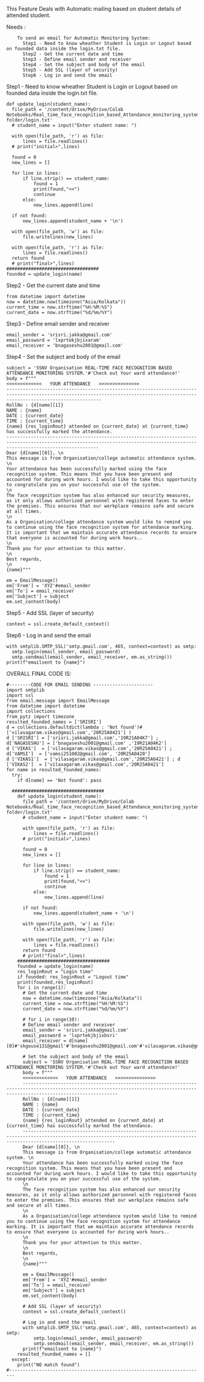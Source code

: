 This Feature Deals with Automatic mailing based on student details of attended student.

Needs :  
>
        To send an email for Automatic Monitoring System:                                                               
          Step1 - Need to know wheather Student is Login or Logout based on founded data inside the login.txt file.     
          Step2 - Get the current date and time                                                                         
          Step3 - Define email sender and receiver                                                                      
          Step4 - Set the subject and body of the email                                                                 
          Step5 - Add SSL (layer of security)                                                                           
          Step6 - Log in and send the email                                                                             

Step1 - Need to know wheather Student is Login or Logout based on founded data inside the login.txt file.     <br>

    def update_login(student_name):
      file_path = '/content/drive/MyDrive/Colab Notebooks/Real_time_face_recognition_based_Attendance_monitoring_system/Attendance folder/login.txt'
      # student_name = input("Enter student name: ")

      with open(file_path, 'r') as file:
          lines = file.readlines()
      # print("initial>",lines)

      found = 0
      new_lines = []

      for line in lines:
          if line.strip() == student_name:
              found = 1 
              print(found,"<<")
              continue
          else:
              new_lines.append(line)

      if not found:
          new_lines.append(student_name + '\n')

      with open(file_path, 'w') as file:
          file.writelines(new_lines)

      with open(file_path, 'r') as file:
          lines = file.readlines()
      return found
      # print("final>",lines)
    ##################################
    founded = update_login(name) 
    
    
Step2 - Get the current date and time                                                                         <br>

    from datetime import datetime
    now = datetime.now(timezone("Asia/Kolkata"))
    current_time = now.strftime("%H:%M:%S")
    current_date = now.strftime("%d/%m/%Y")
    
Step3 - Define email sender and receiver                                                                      <br>

    email_sender = 'srisri.jakka@gmail.com'
    email_password = 'lxprtekjbjixaram'
    email_receiver = 'bnagaseshu2001@gmail.com'
    
Step4 - Set the subject and body of the email                                                                 <br>

    subject = 'SSNV Organisation REAL-TIME FACE RECOGNITION BASED ATTENDANCE MONITORING SYSTEM.'#'Check out Your ward attendance!'
    body = f"""
    <<<<<<<<<<<<<   YOUR ATTENDANCE   >>>>>>>>>>>>>>>
    -------------------------------------------------------------------------------------------------------------------------------------------------------------------------------
    RollNo : {d[name][1]}                                                                        
    NAME : {name}                                                                                
    DATE : {current_date}                                                                         
    TIME : {current_time}    
    {name} {res_loginRout} attended on {current_date} at {current_time} has successfully marked the attendance.  
    ------------------------------------------------------------------------------------------------------------------------------------------------------------------------------
    Dear {d[name][0]}, \n
    This message is from Organisation/college automatic attendance system. \n 
    Your attendance has been successfully marked using the face recognition system. This means that you have been present and accounted for during work hours. I would like to take this opportunity to congratulate you on your successful use of the system.
    \n
    The face recognition system has also enhanced our security measures, as it only allows authorized personnel with registered faces to enter the premises. This ensures that our workplace remains safe and secure at all times.
    \n
    As a Organisation/college attendance system would like to remind you to continue using the face recognition system for attendance marking. It is important that we maintain accurate attendance records to ensure that everyone is accounted for during work hours..
    \n
    Thank you for your attention to this matter.
    \n
    Best regards,
    \n
    {name}"""

    em = EmailMessage()
    em['From'] = 'XYZ'#email_sender
    em['To'] = email_receiver
    em['Subject'] = subject
    em.set_content(body)
    
Step5 - Add SSL (layer of security)                                                                           <br>

    context = ssl.create_default_context()
    
Step6 - Log in and send the email                                                                             <br>

    with smtplib.SMTP_SSL('smtp.gmail.com', 465, context=context) as smtp:
      smtp.login(email_sender, email_password)
      smtp.sendmail(email_sender, email_receiver, em.as_string()) 
    print(f"emailsent to {name}")
    
    
   
OVERALL FINAL CODE IS:

    #--------CODE FOR EMAIL SENDING ----------------------
    import smtplib
    import ssl
    from email.message import EmailMessage
    from datetime import datetime
    import collections
    from pytz import timezone
    resulted_founded_names = ['SRISRI']
    d = collections.defaultdict(lambda : 'Not found')#['vilasagaram.vikas@gmail.com','20R25A0421'] )
    d ['SRISRI'] = ['srisri.jakka@gmail.com','19R21A04K7'] ;       d['NAGASESHU'] = ['bnagaseshu2001@gmail.com' ,'19R21A04K2'] 
    d ['VIKAS']  = ['vilasagaram.vikas@gmail.com','20R25A0421'] ;  d['VAMSI']  = ['vamsi251002@gmail.com', '20R25A0420']
    d ['VIKAS1']  = ['vilasagaram.vikas@gmail.com','20R25A0421'] ; d ['VIKAS2']  = ['vilasagaram.vikas@gmail.com','20R25A0421']
    for name in resulted_founded_names:
      try:
        if d[name] == 'Not found': pass

      ##################################
        def update_login(student_name):
          file_path = '/content/drive/MyDrive/Colab Notebooks/Real_time_face_recognition_based_Attendance_monitoring_system/Attendance folder/login.txt'
          # student_name = input("Enter student name: ")

          with open(file_path, 'r') as file:
              lines = file.readlines()
          # print("initial>",lines)

          found = 0
          new_lines = []

          for line in lines:
              if line.strip() == student_name:
                  found = 1 
                  print(found,"<<")
                  continue
              else:
                  new_lines.append(line)

          if not found:
              new_lines.append(student_name + '\n')

          with open(file_path, 'w') as file:
              file.writelines(new_lines)

          with open(file_path, 'r') as file:
              lines = file.readlines()
          return found
          # print("final>",lines)
        ##################################
        founded = update_login(name)
        res_loginRout = "Login time"
        if founded: res_loginRout = "Logout time"
        print(founded,res_loginRout)
        for i in range(1):
          # Get the current date and time
          now = datetime.now(timezone("Asia/Kolkata"))
          current_time = now.strftime("%H:%M:%S")
          current_date = now.strftime("%d/%m/%Y")

          # for i in range(10):
          # Define email sender and receiver
          email_sender = 'srisri.jakka@gmail.com'
          email_password = 'lxprtekjbjixbsri'
          email_receiver = d[name][0]#'skgouse131@gmail'#'bnagaseshu2001@gmail.com'#'vilasagaram.vikas@gmail.com'#'skgouse131@gmail.com'

          # Set the subject and body of the email
          subject = 'SSNV Organisation REAL-TIME FACE RECOGNITION BASED ATTENDANCE MONITORING SYSTEM.'#'Check out Your ward attendance!'
          body = f"""
          <<<<<<<<<<<<<   YOUR ATTENDANCE   >>>>>>>>>>>>>>>
          -------------------------------------------------------------------------------------------------------------------------------------------------------------------------------
          RollNo : {d[name][1]}                                                                        
          NAME : {name}                                                                                
          DATE : {current_date}                                                                         
          TIME : {current_time}    
          {name} {res_loginRout} attended on {current_date} at {current_time} has successfully marked the attendance.  
          ------------------------------------------------------------------------------------------------------------------------------------------------------------------------------
          Dear {d[name][0]}, \n
          This message is from Organisation/college automatic attendance system. \n 
          Your attendance has been successfully marked using the face recognition system. This means that you have been present and accounted for during work hours. I would like to take this opportunity to congratulate you on your successful use of the system.
          \n
          The face recognition system has also enhanced our security measures, as it only allows authorized personnel with registered faces to enter the premises. This ensures that our workplace remains safe and secure at all times.
          \n
          As a Organisation/college attendance system would like to remind you to continue using the face recognition system for attendance marking. It is important that we maintain accurate attendance records to ensure that everyone is accounted for during work hours..
          \n
          Thank you for your attention to this matter.
          \n
          Best regards,
          \n
          {name}"""

          em = EmailMessage()
          em['From'] = 'XYZ'#email_sender
          em['To'] = email_receiver
          em['Subject'] = subject
          em.set_content(body)

          # Add SSL (layer of security)
          context = ssl.create_default_context()

          # Log in and send the email
          with smtplib.SMTP_SSL('smtp.gmail.com', 465, context=context) as smtp:
              smtp.login(email_sender, email_password)
              smtp.sendmail(email_sender, email_receiver, em.as_string()) 
          print(f"emailsent to {name}") 
        resulted_founded_names = []
      except:
        print("NO match found")
    #------------------------------------------------------------------------
